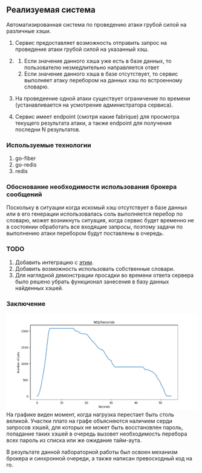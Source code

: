 ## Реализуемая система

Автоматизированная система по проведению атаки грубой силой на различные хэши.

1. Сервис предоставляет возможность отправить запрос на проведение атаки грубой силой на указанный хэш.
2. 1. Если значение данного хэша уже есть в базе данных, то пользователю незмедлительно направляется ответ
    2. Если значение данного хэша в базе отсутствует, то сервис выполняет атаку перебором на данных хэш по встроенному словарю.

3. На проведеение одной атаки существует ограничение по времени (устанавливается на усмотрение администратора сервиса).
4. Сервис имеет endpoint (смотря какие fabrique) для просмотра текущего результата атаки, а также endpoint для получения последни N результатов.

### Используемые технологии

1. go-fiber 
2. go-redis 
3. redis

### Обоснование необходимости использования брокера сообщений

Поскольку в ситуации когда искомый хэш отсутствует в базе данных или в его генерации использовалась соль выполняется перебор по словарю, может возникнуть ситуация, когда сервис будет временно не в состоянии обработать все входящие запросы, поэтому задачи по выполнению атаки перебором будут поставлены в очередь.


### TODO

1. Добавить интеграцию с [этим](https://github.com/mandiant/gocrack).
2. Добавить возможность использовать собственные словари.
3. Для наглядной демонстрации просадки во времени ответа сервера было решено убрать функционал занесения в базу данных найденных хэшей.


### Заключение

![plot](./assets/plot.png)
На графике виден момент, когда нагрузка перестает быть столь великой. Участки плато на графе объясняются наличием серди запросов хэшей, для которых не может быть восстановлен пароль, попадание таких хэшей в очередь вызовет необходимость перебора всех пароль из списка или же ожидание тайм-аута. 

В результате данной лабораторной работы был освоен механизм брокера и синхронной очереди, а также написан превосходный код на го.
